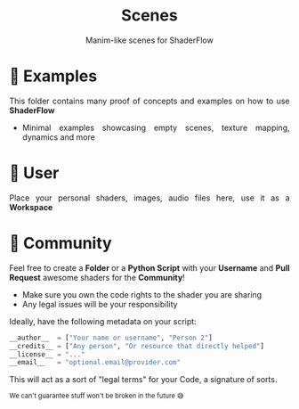 <div align="justify">

<div align="center">
  <h1>Scenes</h1>

  Manim-like scenes for ShaderFlow
</div>


# 📂 Examples
This folder contains many proof of concepts and examples on how to use **ShaderFlow**
- Minimal examples showcasing empty scenes, texture mapping, dynamics and more

# 📂 User
Place your personal shaders, images, audio files here, use it as a **Workspace**

# 📂 Community
Feel free to create a **Folder** or a **Python Script** with your **Username** and **Pull Request** awesome shaders for the **Community**!

- Make sure you own the code rights to the shader you are sharing
- Any legal issues will be your responsibility

Ideally, have the following metadata on your script:

```python
__author__  = ["Your name or username", "Person 2"]
__credits__ = ["Any person", "Or resource that directly helped"]
__license__ = "..."
__email__   = "optional.email@provider.com"
```

This will act as a sort of "legal terms" for your Code, a signature of sorts.

<sub>We can't guarantee stuff won't be broken in the future 😅</sub>

</div>
